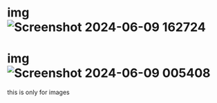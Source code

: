 # img ![Screenshot 2024-06-09 162724](https://github.com/mahfujulhoque12/Imgs/assets/109509856/e9a3fe68-4e48-44ca-a457-8dcfd2194bd6)

# img ![Screenshot 2024-06-09 005408](https://github.com/mahfujulhoque12/Imgs/assets/109509856/1fbe008c-031d-4c5a-903b-3ab0326515ea)

this is only for images
